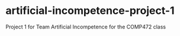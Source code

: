 # artificial-incompetence-project-1
Project 1 for Team Artificial Incompetence for the COMP472 class
